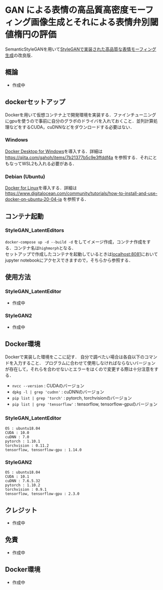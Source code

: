 # GAN による表情の高品質高密度モーフィング画像生成とそれによる表情弁別閾値楕円の評価
SemanticStyleGANを用いて[StyleGANで実装された高品質な表情モーフィング生成](https://github.com/KakeruKitahara/GANFaceMorphing)の改良版．
## 概論
- 作成中
## dockerセットアップ
Dockerを用いて仮想コンテナ上で開発環境を実装する．ファインチューニングにgpuを使うので事前に自分のグラボのドライバを入れておくこと．並列計算処理などをするCUDA，cuDNNなどをダウンロードする必要はない．

### Windows
[Docker Desktop for Windows](https://docs.docker.jp/desktop/install/windows-install.html)を導入する．詳細は https://qiita.com/gahoh/items/7b21377b5c9e3ffddf4a を参照する．それにともなってWSL2も入れる必要がある．

### Debian (Ubuntu)
[Docker for Linux](https://docs.docker.jp/linux/index.html)を導入する．詳細は https://www.digitalocean.com/community/tutorials/how-to-install-and-use-docker-on-ubuntu-20-04-ja を参照する．

## コンテナ起動

### StyleGAN_LatentEditors
`docker-compose up -d --build -d` をしてイメージ作成，コンテナ作成をする．コンテナ名は`highmorph`となる． \
セットアップで作成したコンテナを起動しているときは[localhost:8081](http://localhost:8080)においてjupyter notebookにアクセスできますので，そちらから参照する．


## 使用方法

### StyleGAN_LatentEditor
- 作成中

### StyleGAN2
- 作成中

## Docker環境
Dockerで実装した環境をここに記す．
自分で調べたい場合は各自以下のコマンドを入力すること．
プログラムに合わせて使用しなければならないバージョンが存在して，それらを合わせないとエラーをはくので変更する際は十分注意をする．
- `nvcc --version` : CUDAのバージョン
- `dpkg -l | grep 'cudnn'` : cuDNNのバージョン
- `pip list | grep 'torch'` : pytorch, torchvisionのバージョン
- `pip list | grep 'tensorflow'` : tensorflow, tensorflow-gpuのバージョン

### StyleGAN_LatentEditor　
```
OS : ubuntu18.04
CUDA : 10.0
cuDNN : 7.0
pytorch : 1.10.1
torchvision : 0.11.2
tensorflow, tensorflow-gpu : 1.14.0
```

### StyleGAN2
```
OS : ubuntu18.04
CUDA : 10.1
cuDNN : 7.6.5.32
pytorch : 1.10.2
torchvision : 0.9.1
tensorflow, tensorflow-gpu : 2.3.0
```

## クレジット
- 作成中

## 免責
- 作成中

## Docker環境
- 作成中
